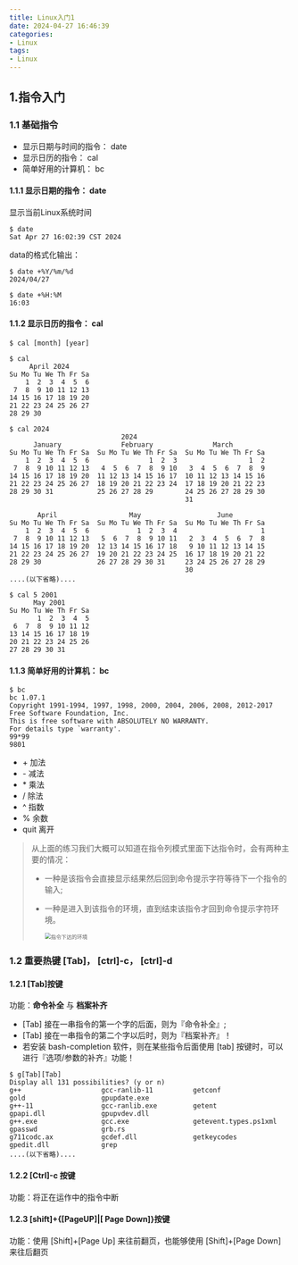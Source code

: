 ```yaml
---
title: Linux入门1
date: 2024-04-27 16:46:39
categories:
- Linux
tags:
- Linux
---
```

<meta name="referrer" content="no-referrer" />

## 1.指令入门

### 1.1 基础指令

- 显示日期与时间的指令： date
- 显示日历的指令： cal
- 简单好用的计算机： bc

#### 1.1.1 显示日期的指令： date

显示当前Linux系统时间

```
$ date
Sat Apr 27 16:02:39 CST 2024
```

data的格式化输出：

```
$ date +%Y/%m/%d
2024/04/27

$ date +%H:%M
16:03
```

#### 1.1.2 显示日历的指令： cal

```
$ cal [month] [year]
```



```
$ cal
     April 2024
Su Mo Tu We Th Fr Sa
    1  2  3  4  5  6
 7  8  9 10 11 12 13
14 15 16 17 18 19 20
21 22 23 24 25 26 27
28 29 30
```



```
$ cal 2024
                            2024
      January               February               March
Su Mo Tu We Th Fr Sa  Su Mo Tu We Th Fr Sa  Su Mo Tu We Th Fr Sa
    1  2  3  4  5  6               1  2  3                  1  2
 7  8  9 10 11 12 13   4  5  6  7  8  9 10   3  4  5  6  7  8  9
14 15 16 17 18 19 20  11 12 13 14 15 16 17  10 11 12 13 14 15 16
21 22 23 24 25 26 27  18 19 20 21 22 23 24  17 18 19 20 21 22 23
28 29 30 31           25 26 27 28 29        24 25 26 27 28 29 30
                                            31

       April                  May                   June
Su Mo Tu We Th Fr Sa  Su Mo Tu We Th Fr Sa  Su Mo Tu We Th Fr Sa
    1  2  3  4  5  6            1  2  3  4                     1
 7  8  9 10 11 12 13   5  6  7  8  9 10 11   2  3  4  5  6  7  8
14 15 16 17 18 19 20  12 13 14 15 16 17 18   9 10 11 12 13 14 15
21 22 23 24 25 26 27  19 20 21 22 23 24 25  16 17 18 19 20 21 22
28 29 30              26 27 28 29 30 31     23 24 25 26 27 28 29
                                            30
....(以下省略)....
```



```
$ cal 5 2001
      May 2001
Su Mo Tu We Th Fr Sa
       1  2  3  4  5
 6  7  8  9 10 11 12
13 14 15 16 17 18 19
20 21 22 23 24 25 26
27 28 29 30 31
```



#### 1.1.3 简单好用的计算机： bc



```
$ bc
bc 1.07.1
Copyright 1991-1994, 1997, 1998, 2000, 2004, 2006, 2008, 2012-2017 Free Software Foundation, Inc.
This is free software with ABSOLUTELY NO WARRANTY.
For details type `warranty'.
99*99
9801

```

- \+ 加法
- \- 减法
- \* 乘法
- / 除法
- ^ 指数
- % 余数
- quit 离开



> 从上面的练习我们大概可以知道在指令列模式里面下达指令时，会有两种主要的情况：
>
> - 一种是该指令会直接显示结果然后回到命令提示字符等待下一个指令的输入;
>
> - 一种是进入到该指令的环境，直到结束该指令才回到命令提示字符环境。
>
>   
>
>   <img src="https://gitee.com/tosfk/blog-pic/raw/master/202404271608543.gif" alt="指令下达的环境" style="zoom: 67%;" />



### 1.2 重要热键 [Tab]， [ctrl]-c， [ctrl]-d

#### 1.2.1 [Tab]按键

功能：**命令补全** 与 **档案补齐**

- [Tab] 接在一串指令的第一个字的后面，则为『命令补全』;
- [Tab] 接在一串指令的第二个字以后时，则为『档案补齐』！
- 若安装 bash-completion 软件，则在某些指令后面使用 [tab] 按键时，可以进行『选项/参数的补齐』功能！

```
$ g[Tab][Tab]
Display all 131 possibilities? (y or n)
g++                    gcc-ranlib-11          getconf                gold                   gpupdate.exe
g++-11                 gcc-ranlib.exe         getent                 gpapi.dll              gpupvdev.dll
g++.exe                gcc.exe                getevent.types.ps1xml  gpasswd                grb.rs
g711codc.ax            gcdef.dll              getkeycodes            gpedit.dll             grep
....(以下省略)....
```

#### 1.2.2 [Ctrl]-c 按键

功能：将正在运作中的指令中断

#### 1.2.3 [shift]+{[PageUP]|[ Page Down]}按键

功能：使用 [Shift]+[Page Up] 来往前翻页，也能够使用 [Shift]+[Page Down] 来往后翻页